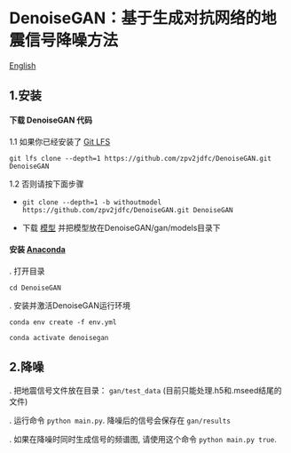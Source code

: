 # DenoiseGAN：基于生成对抗网络的地震信号降噪方法
[English](./README.md)
## 1.安装
#### 下载 DenoiseGAN 代码
1.1 如果你已经安装了 [Git LFS](https://git-lfs.com/)

`git lfs clone --depth=1 https://github.com/zpv2jdfc/DenoiseGAN.git DenoiseGAN`

1.2 否则请按下面步骤

- `git clone --depth=1 -b withoutmodel https://github.com/zpv2jdfc/DenoiseGAN.git DenoiseGAN`

- 下载 [模型](http://v-ming.com/files/G.pth) 并把模型放在DenoiseGAN/gan/models目录下

#### 安装 [Anaconda](https://www.anaconda.com/products/distribution)
. 打开目录

`cd DenoiseGAN`

. 安装并激活DenoiseGAN运行环境

`conda env create -f env.yml`   

`conda activate denoisegan`
## 2.降噪
. 把地震信号文件放在目录： `gan/test_data` (目前只能处理.h5和.mseed结尾的文件)

. 运行命令 `python main.py`.  降噪后的信号会保存在 `gan/results`

. 如果在降噪时同时生成信号的频谱图, 请使用这个命令 `python main.py true`. 

